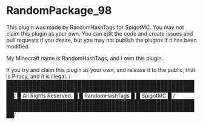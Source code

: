 # RandomPackage_98

This plugin was made by RandomHashTags for SpigotMC.
You may not claim this plugin as your own.
You can edit the code and create issues and pull requests if you desire, but you may not publish the plugins if it has been modified.

My Minecraft name is RandomHashTags, and I own this plugin.

If you try and claim this plugin as your own, and release it to the public, that is Piracy, and it is illegal.
/██████████████████████████████████████████████████████████████████████████████████████████████████████/
█                                       All  Rights  Reserved.                                         █
█                                          RandomHashTags                                              █
█                                             SpigotMC                                                 █
/██████████████████████████████████████████████████████████████████████████████████████████████████████/
